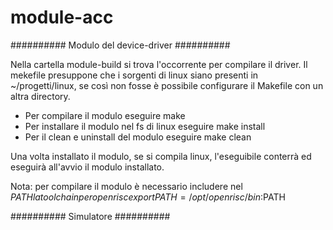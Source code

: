 module-acc
==========


########## Modulo del device-driver ##########

Nella cartella module-build si trova l'occorrente per compilare il driver. Il mekefile presuppone che i sorgenti di linux siano presenti in ~/progetti/linux, se così non fosse è possibile configurare il Makefile con un altra directory.

- Per compilare il modulo eseguire make
- Per installare il modulo nel fs di linux eseguire make install
- Per il clean e uninstall del modulo eseguire make clean

Una volta installato il modulo, se si compila linux, l'eseguibile conterrà ed eseguirà all'avvio il modulo installato.

Nota: per compilare il modulo è necessario includere nel $PATH la toolchain per openrisc
      export PATH=/opt/openrisc/bin:$PATH




########## Simulatore ##########